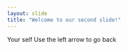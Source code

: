 ```yaml
---
layout: slide
title: "Welcome to our second slide!"
---
```

Your self
Use the left arrow to go back

